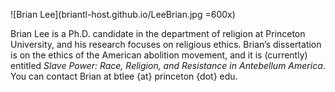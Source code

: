 ![Brian Lee](briantl-host.github.io/LeeBrian.jpg =600x)

Brian Lee is a Ph.D. candidate in the department of religion at Princeton University, and his research focuses on religious ethics. Brian’s dissertation is on the ethics of the American abolition movement, and it is (currently) entitled _Slave Power: Race, Religion, and Resistance in Antebellum America_. You can contact Brian at btlee {at} princeton {dot} edu.
